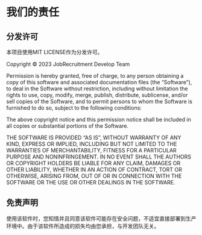 # 我们的责任

## 分发许可

本项目使用MIT LICENSE作为分发许可。

Copyright © 2023 JobRecruitment Develop Team

Permission is hereby granted, free of charge, to any person obtaining a copy of this software and associated documentation files (the “Software”), to deal in the Software without restriction, including without limitation the rights to use, copy, modify, merge, publish, distribute, sublicense, and/or sell copies of the Software, and to permit persons to whom the Software is furnished to do so, subject to the following conditions:

The above copyright notice and this permission notice shall be included in all copies or substantial portions of the Software.

THE SOFTWARE IS PROVIDED “AS IS”, WITHOUT WARRANTY OF ANY KIND, EXPRESS OR IMPLIED, INCLUDING BUT NOT LIMITED TO THE WARRANTIES OF MERCHANTABILITY, FITNESS FOR A PARTICULAR PURPOSE AND NONINFRINGEMENT. IN NO EVENT SHALL THE AUTHORS OR COPYRIGHT HOLDERS BE LIABLE FOR ANY CLAIM, DAMAGES OR OTHER LIABILITY, WHETHER IN AN ACTION OF CONTRACT, TORT OR OTHERWISE, ARISING FROM, OUT OF OR IN CONNECTION WITH THE SOFTWARE OR THE USE OR OTHER DEALINGS IN THE SOFTWARE.

## 免责声明

使用该软件时，您知情并且同意该软件可能存在安全问题，不适宜直接部署到生产环境中。由于该软件所造成的损失均由您承担，与开发团队无关。